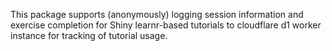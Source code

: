 This package supports (anonymously) logging session information and exercise completion for Shiny learnr-based tutorials to cloudflare d1 worker instance for tracking of tutorial usage.
